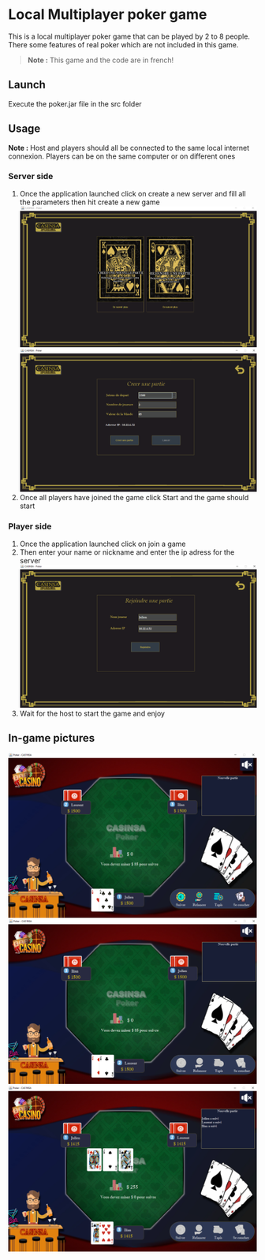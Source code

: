 # Local Multiplayer poker game

This is a local multiplayer poker game that can be played by 2 to 8 people.
There some features of real poker which are not included in this game.

>**Note :** This game and the code are in french!

## Launch
Execute the poker.jar file in the src folder

## Usage
**Note :** Host and players should all be connected to the same local internet connexion. Players can be on the same computer or on different ones

### Server side
1. Once the application launched click on create a new server and fill all the parameters then hit create a new game
![launch server demo](images/demo1.png)
![launch server demo](images/demo2.png)
2. Once all players have joined the game click Start and the game should start

### Player side
1. Once the application launched click on join a game
2. Then enter your name or nickname and enter the ip adress for the server
![launch server demo](images/demo6.png)
3. Wait for the host to start the game and enjoy


## In-game pictures

![launch server demo](images/demo3.png)
![launch server demo](images/demo4.png)
![launch server demo](images/demo5.png)
